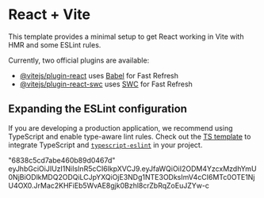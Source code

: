 # React + Vite

This template provides a minimal setup to get React working in Vite with HMR and some ESLint rules.

Currently, two official plugins are available:

- [@vitejs/plugin-react](https://github.com/vitejs/vite-plugin-react/blob/main/packages/plugin-react/README.md) uses [Babel](https://babeljs.io/) for Fast Refresh
- [@vitejs/plugin-react-swc](https://github.com/vitejs/vite-plugin-react-swc) uses [SWC](https://swc.rs/) for Fast Refresh

## Expanding the ESLint configuration

If you are developing a production application, we recommend using TypeScript and enable type-aware lint rules. Check out the [TS template](https://github.com/vitejs/vite/tree/main/packages/create-vite/template-react-ts) to integrate TypeScript and [`typescript-eslint`](https://typescript-eslint.io) in your project.

"6838c5cd7abe460b89d0467d"
eyJhbGciOiJIUzI1NiIsInR5cCI6IkpXVCJ9.eyJfaWQiOiI2ODM4YzcxMzdhYmU0NjBiODlkMDQ2ODQiLCJpYXQiOjE3NDg1NTE3ODksImV4cCI6MTc0OTE1NjU4OX0.JrMac2KHFiEb5WvAE8gjk0Bzhl8crZbRqZoEuJZYw-c
